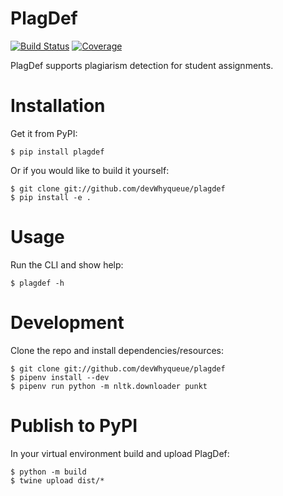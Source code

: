 # PlagDef

[![Build Status](https://travis-ci.com/devWhyqueue/plagdef.svg?branch=main)](https://travis-ci.com/devWhyqueue/plagdef)
[![Coverage](https://sonarcloud.io/api/project_badges/measure?project=devWhyqueue_plagdef&metric=coverage)](https://sonarcloud.io/dashboard?id=devWhyqueue_plagdef)

PlagDef supports plagiarism detection for student assignments.

# Installation

Get it from PyPI:

```
$ pip install plagdef
````

Or if you would like to build it yourself:

```
$ git clone git://github.com/devWhyqueue/plagdef
$ pip install -e .
````

# Usage

Run the CLI and show help:

```
$ plagdef -h
````

# Development

Clone the repo and install dependencies/resources:

```
$ git clone git://github.com/devWhyqueue/plagdef
$ pipenv install --dev
$ pipenv run python -m nltk.downloader punkt
````

# Publish to PyPI

In your virtual environment build and upload PlagDef:

```
$ python -m build
$ twine upload dist/*
````
